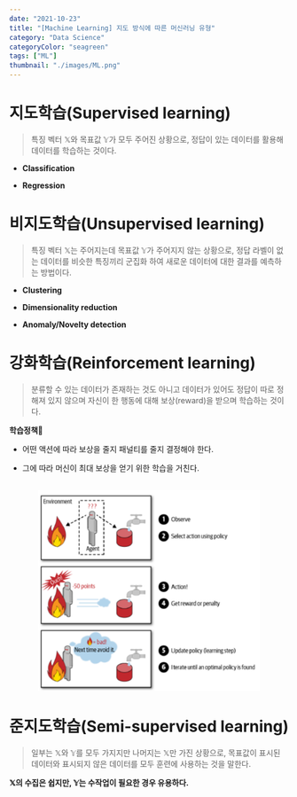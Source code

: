 ```yaml
---
date: "2021-10-23"
title: "[Machine Learning] 지도 방식에 따른 머신러닝 유형"
category: "Data Science"
categoryColor: "seagreen"
tags: ["ML"]
thumbnail: "./images/ML.png"
---
```


# 지도학습(Supervised learning)

> 특징 벡터 𝕏와 목표값 𝕐가 모두 주어진 상황으로, 정답이 있는 데이터를 활용해 데이터를 학습하는 것이다.

- **Classification**

- **Regression**

# 비지도학습(Unsupervised learning)

> 특징 벡터 𝕏는 주어지는데 목표값 𝕐가 주어지지 않는 상황으로, 정답 라벨이 없는 데이터를 비슷한 특징끼리 군집화 하여 새로운 데이터에 대한 결과를 예측하는 방법이다.

- **Clustering**

- **Dimensionality reduction**

- **Anomaly/Novelty detection**

# 강화학습(Reinforcement learning)

> 분류할 수 있는 데이터가 존재하는 것도 아니고 데이터가 있어도 정답이 따로 정해져 있지 않으며 자신이 한 행동에 대해 보상(reward)을 받으며 학습하는 것이다.

**학습정책**

- 어떤 액션에 따라 보상을 줄지 패널티를 줄지 결정해야 한다.

- 그에 따라 머신이 최대 보상을 얻기 위한 학습을 거친다.

<br />

<div style="display: flex; justify-content: center;">
    <div style="width: 400px">
        <img src="./images/inContent/ReinforcementLearning.png">
    </div>
</div>

# 준지도학습(Semi-supervised learning)

> 일부는 𝕏와 𝕐를 모두 가지지만 나머지는 𝕏만 가진 상황으로, 목표값이 표시된 데이터와 표시되지 않은 데이터를 모두 훈련에 사용하는 것을 말한다.

**𝕏의 수집은 쉽지만, 𝕐는 수작업이 필요한 경우 유용하다.**
